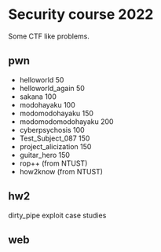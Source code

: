 # Security course 2022
Some CTF like problems.
## pwn
- helloworld            50
- helloworld_again      50
- sakana                100
- modohayaku            100
- modomodohayaku        150
- modomodomodohayaku    200
- cyberpsychosis        100
- Test_Subject_087      150
- project_alicization   150
- guitar_hero           150
- rop++                 (from NTUST)
- how2know              (from NTUST)
## hw2
dirty_pipe exploit case studies
## web